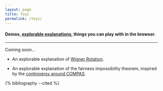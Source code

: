 ```yaml
---
layout: page
title: Toys
permalink: /toys/
---
```


#### Demos, [explorable explanations](https://en.wikipedia.org/wiki/Explorable_explanation), things you can play with in the browser.
----
Coming soon...

* An explorable explanation of [Wigner Rotation](https://en.wikipedia.org/wiki/Wigner_rotation).

* An explorable explanation of the fairness impossibility theorem, inspired by the [controversy around COMPAS](https://web.archive.org/web/20161017154019/https://www.washingtonpost.com/news/monkey-cage/wp/2016/10/17/can-an-algorithm-be-racist-our-analysis-is-more-cautious-than-propublicas/).

{% bibliography --cited %}
